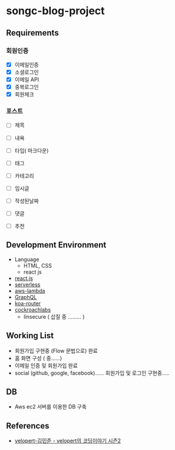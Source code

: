 # songc-blog-project


## Requirements
### 회원인증
- [x] 이메일인증
- [x] 소셜로그인
- [x] 이메일 API
- [x] 중복로그인
- [x] 회원체크

### 포스트
- [ ] 제목
- [ ] 내욕
- [ ] 타입( 마크다운)
- [ ] 태그
- [ ] 카테고리
- [ ] 임시글
- [ ] 작성된날짜
- [ ] 댓글
- [ ] 추천



## Development Environment
- Language
    - HTML, CSS
     - react js
- [react.js](https://reactjs.org/)
- [serverless](https://github.com/johnpapa/lite-server)
- [aws-lambda]()
- [GraphQL]()
- [koa-router](https://www.npmjs.com/package/koa-router)
- [cockroachlabs](https://www.cockroachlabs.com/docs/stable/frequently-asked-questions.html)  
    - Iinsecure ( 삽질 중 ……... )

## Working List
- 회원가입 구현중 (Flow 문법으로) 완료
- 홈 화면 구성 ( 중......)
- 이메일 인증 및 회원가입 완료 
- social (github, google, facebook)…… 회원가입 및 로그인 구현중.....


## DB
* Aws ec2 서버를 이용한 DB 구축

## References
* [velopert-김민준 - velopert의 코딩이야기 시즌2](https://www.youtube.com/watch?v=7P6RUkWLUlQ&list=PL9FpF_z-xR_FEhguHXMOvCErayV2Huezy&index=436)


